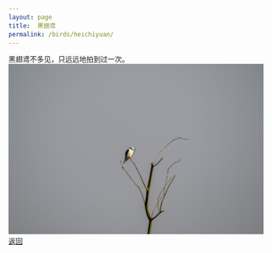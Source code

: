 ```yaml
---
layout: page
title: 	黑翅鸢
permalink: /birds/heichiyuan/
---
```

黑翅鸢不多见，只远远地拍到过一次。
![](../picture/黑翅鸢/DSC_1928.jpg)
[返回](../../)
